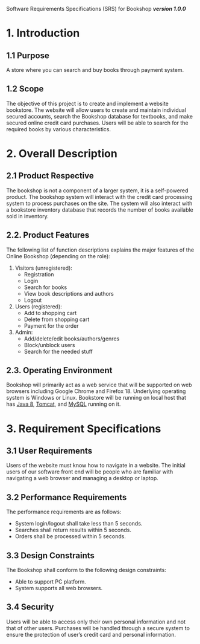 Software Requirements Specifications (SRS) for Bookshop
***version 1.0.0***
# 1. Introduction
## 1.1 Purpose
A store where you can search and buy books through payment system.
## 1.2 Scope
The objective of this project is to create and implement a website bookstore. The website will allow users to create and maintain individual secured accounts, search the      Bookshop database for textbooks, and make secured online credit card purchases. Users will be able to search for the required books by various characteristics. 
# 2. Overall Description
## 2.1 Product Respective
The bookshop is not a component of a larger system, it is a self-powered product.
The bookshop system will interact with the credit card processing system to process purchases on the site. The system will also interact with a bookstore inventory database that records the number of books available sold in inventory.
## 2.2. Product Features
The following list of function descriptions explains the major features of the Online Bookshop (depending on the role):

1. Visitors (unregistered):
   - Registration
   - Login
   - Search for books
   - View book descriptions and authors
   - Logout
2. Users (registered):
   - Add to shopping cart
   - Delete from shopping cart
   - Payment for the order
3. Admin:
   - Add/delete/edit books/authors/genres
   - Block/unblock users
   - Search for the needed stuff

## 2.3. Operating Environment
Bookshop will primarily act as a web service that will be supported on web browsers including Google Chrome and Firefox 18. Underlying operating system is Windows or Linux.
Bookstore will be running on local host that has [Java 8](https://www.djangoproject.com/download/), [Tomcat](https://www.python.org/downloads/), and [MySQL](https://dev.mysql.com/downloads/) running on it.
# 3. Requirement Specifications 
## 3.1 User Requirements
Users of the website must know how to navigate in a website. The initial users of our software front end will be people who are familiar with navigating a web browser and managing a desktop or laptop.
## 3.2 Performance Requirements
The performance requirements are as follows:
- System login/logout shall take less than 5 seconds.
- Searches shall return results within 5 seconds.
- Orders shall be processed within 5 seconds.
## 3.3 Design Constraints
The Bookshop shall conform to the following design constraints:
- Able to support PC platform.
- System supports all web browsers.
## 3.4 Security
Users will be able to access only their own personal information and not that of other users. Purchases will be handled through a secure system to ensure the protection of user’s credit card and personal information.

